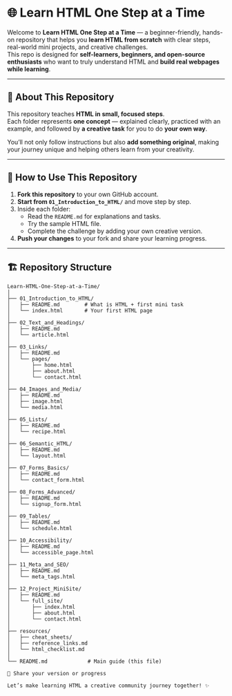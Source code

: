 # 🌐 Learn HTML One Step at a Time

Welcome to **Learn HTML One Step at a Time** — a beginner-friendly, hands-on repository that helps you **learn HTML from scratch** with clear steps, real-world mini projects, and creative challenges.  
This repo is designed for **self-learners, beginners, and open-source enthusiasts** who want to truly understand HTML and **build real webpages while learning**.

---

## 🚀 About This Repository

This repository teaches **HTML in small, focused steps**.  
Each folder represents **one concept** — explained clearly, practiced with an example, and followed by **a creative task** for you to do **your own way**.

You’ll not only follow instructions but also **add something original**, making your journey unique and helping others learn from your creativity.

---

## 🧭 How to Use This Repository

1. **Fork this repository** to your own GitHub account.  
2. **Start from `01_Introduction_to_HTML/`** and move step by step.  
3. Inside each folder:
   - Read the `README.md` for explanations and tasks.
   - Try the sample HTML file.
   - Complete the challenge by adding your own creative version.
4. **Push your changes** to your fork and share your learning progress.

---

## 🏗️ Repository Structure

```plaintext
Learn-HTML-One-Step-at-a-Time/
│
├── 01_Introduction_to_HTML/
│   ├── README.md        # What is HTML + first mini task
│   └── index.html       # Your first HTML page
│
├── 02_Text_and_Headings/
│   ├── README.md
│   └── article.html
│
├── 03_Links/
│   ├── README.md
│   └── pages/
│       ├── home.html
│       ├── about.html
│       └── contact.html
│
├── 04_Images_and_Media/
│   ├── README.md
│   ├── image.html
│   └── media.html
│
├── 05_Lists/
│   ├── README.md
│   └── recipe.html
│
├── 06_Semantic_HTML/
│   ├── README.md
│   └── layout.html
│
├── 07_Forms_Basics/
│   ├── README.md
│   └── contact_form.html
│
├── 08_Forms_Advanced/
│   ├── README.md
│   └── signup_form.html
│
├── 09_Tables/
│   ├── README.md
│   └── schedule.html
│
├── 10_Accessibility/
│   ├── README.md
│   └── accessible_page.html
│
├── 11_Meta_and_SEO/
│   ├── README.md
│   └── meta_tags.html
│
├── 12_Project_MiniSite/
│   ├── README.md
│   └── full_site/
│       ├── index.html
│       ├── about.html
│       └── contact.html
│
├── resources/
│   ├── cheat_sheets/
│   ├── reference_links.md
│   └── html_checklist.md
│
└── README.md             # Main guide (this file)

💬 Share your version or progress

Let’s make learning HTML a creative community journey together! ✨
